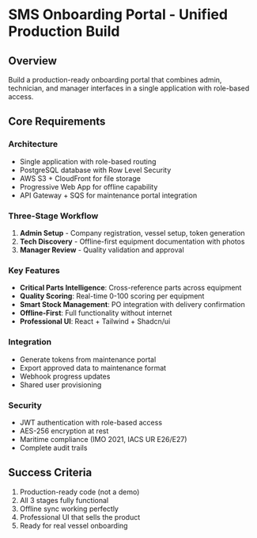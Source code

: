 # SMS Onboarding Portal - Unified Production Build

## Overview
Build a production-ready onboarding portal that combines admin, technician, and manager interfaces in a single application with role-based access.

## Core Requirements

### Architecture
- Single application with role-based routing
- PostgreSQL database with Row Level Security
- AWS S3 + CloudFront for file storage
- Progressive Web App for offline capability
- API Gateway + SQS for maintenance portal integration

### Three-Stage Workflow
1. **Admin Setup** - Company registration, vessel setup, token generation
2. **Tech Discovery** - Offline-first equipment documentation with photos
3. **Manager Review** - Quality validation and approval

### Key Features
- **Critical Parts Intelligence**: Cross-reference parts across equipment
- **Quality Scoring**: Real-time 0-100 scoring per equipment
- **Smart Stock Management**: PO integration with delivery confirmation
- **Offline-First**: Full functionality without internet
- **Professional UI**: React + Tailwind + Shadcn/ui

### Integration
- Generate tokens from maintenance portal
- Export approved data to maintenance format
- Webhook progress updates
- Shared user provisioning

### Security
- JWT authentication with role-based access
- AES-256 encryption at rest
- Maritime compliance (IMO 2021, IACS UR E26/E27)
- Complete audit trails

## Success Criteria
1. Production-ready code (not a demo)
2. All 3 stages fully functional
3. Offline sync working perfectly
4. Professional UI that sells the product
5. Ready for real vessel onboarding